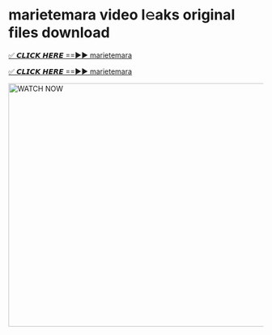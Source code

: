 # marietemara video l𝚎aks original files download

<p><a href="https://mediafirer.com/marietemara&ref=titik" rel="nofollow">✅ 𝘾𝙇𝙄𝘾𝙆 𝙃𝙀𝙍𝙀 ==►► marietemara</a></p>

<p><a href="https://mediafirer.com/marietemara&ref=titik" rel="nofollow">✅ 𝘾𝙇𝙄𝘾𝙆 𝙃𝙀𝙍𝙀 ==►► marietemara</a></p>

<p><a rel="nofollow" title="WATCH NOW" href="https://mediafirer.com/marietemara&ref=titik"><img border="marietemara" height="480" width="854" title="WATCH NOW" alt="WATCH NOW" src="https://i.imgur.com/WiGg2rx.gif"></a></p>
